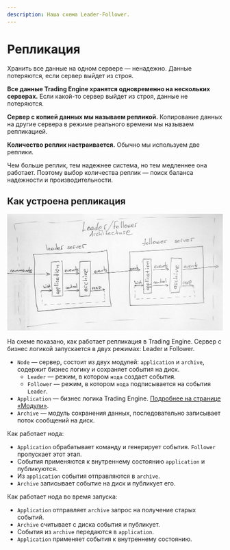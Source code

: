 ```yaml
---
description: Наша схема Leader-Follower.
---
```


# Репликация

Хранить все данные на одном сервере — ненадежно. Данные потеряются, если сервер выйдет из строя.

**Все данные Trading Engine хранятся одновременно на нескольких серверах.** Если какой-то сервер выйдет из строя, данные не потеряются.

**Сервер с копией данных мы называем репликой.** Копирование данных на другие сервера в режиме реального времени мы называем репликацией.

**Количество реплик настраивается.** Обычно мы используем две реплики.

Чем больше реплик, тем надежнее система, но тем медленнее она работает. Поэтому выбор количества реплик — поиск баланса надежности и производительности.

## Как устроена репликация

![&#x421;&#x445;&#x435;&#x43C;&#x430; &#x440;&#x430;&#x431;&#x43E;&#x442;&#x44B; &#x440;&#x435;&#x43F;&#x43B;&#x438;&#x43A;&#x430;&#x446;&#x438;&#x438;](../.gitbook/assets/leader-follower.png)

На схеме показано, как работает репликация в Trading Engine. Сервер с бизнес логикой запускается в двух режимах: Leader и Follower. 

* `Node` — сервер, состоит из двух модулей: `application` и `archive`, содержит бизнес логику и сохраняет события на диск.
  * `Leader` — режим, в котором `нода` создает события.
  * `Follower` — режим, в котором `нода` подписывается на события `Leader`.
* `Application` — бизнес логика Trading Engine. [Подробнее на странице «Модули»](modules.md#spisok-modulei).
* `Archive` — модуль сохранения данных, последовательно записывает поток сообщений на диск.

Как работает нода:

* `Application` обрабатывает команду и генерирует события. `Follower` пропускает этот этап.
* События применяются к внутреннему состоянию `application` и публикуются.
* Из `application` события отправляются в `archive`. 
* `Archive` записывает событие на диск и публикует его.

Как работает нода во время запуска:

* `Application` отправляет `archive` запрос на получение старых событий. 
* `Archive` считывает с диска события и публикует. 
* События из `archive` передаются в `application`.
* `Application` применяет события к внутреннему состоянию.



